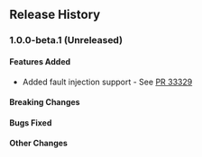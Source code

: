 ## Release History

### 1.0.0-beta.1 (Unreleased)

#### Features Added
* Added fault injection support - See [PR 33329](https://github.com/Azure/azure-sdk-for-java/pull/33329) 

#### Breaking Changes

#### Bugs Fixed

#### Other Changes

